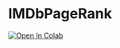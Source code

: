 # IMDbPageRank

[![Open In Colab](https://colab.research.google.com/assets/colab-badge.svg)](https://colab.research.google.com/github/abbassix/IMDbPageRank/blob/main/IMDb_PageRank.ipynb)
